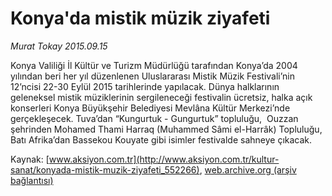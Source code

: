 # Konya'da mistik müzik ziyafeti

*Murat Tokay 2015.09.15*

<div class="pNewsDetailMainContent ctx_content" itemprop="articleBody">
 <p>
  Konya Valiliği İl Kültür ve Turizm Müdürlüğü tarafından Konya’da 2004 yılından beri her yıl düzenlenen Uluslararası Mistik Müzik Festivali’nin 12’ncisi 22-30 Eylül 2015 tarihlerinde yapılacak. Dünya halklarının geleneksel mistik müziklerinin sergileneceği festivalin ücretsiz, halka açık konserleri Konya Büyükşehir Belediyesi Mevlâna Kültür Merkezi’nde gerçekleşecek. Tuva’dan “Kungurtuk - Gungurtuk” topluluğu,  Ouzzan şehrinden Mohamed Thami Harraq (Muhammed Sâmi el-Harrâk) Topluluğu, Batı Afrika’dan Bassekou Kouyate gibi isimler festivalde sahneye çıkacak.
 </p>
</div>


Kaynak: [www.aksiyon.com.tr](http://www.aksiyon.com.tr/kultur-sanat/konyada-mistik-muzik-ziyafeti_552266), [web.archive.org (arşiv bağlantısı)](http://web.archive.org/web/20160106143404/http://www.aksiyon.com.tr/kultur-sanat/konyada-mistik-muzik-ziyafeti_552266)
